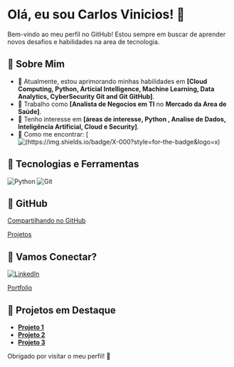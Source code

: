 # Olá, eu sou Carlos Vinicios! 

Bem-vindo ao meu perfil no GitHub! Estou sempre em buscar de aprender novos desafios e habilidades na area de tecnologia.

##  Sobre Mim
-  Atualmente, estou aprimorando minhas habilidades em **[Cloud Computing, Python, Articial Intelligence, Machine Learning, Data Analytics, CyberSecurity Git and Git GitHub]**.
-  Trabalho como **[Analista de Negocios em TI** no **Mercado da Area de Saúde]**.
-  Tenho interesse em **[áreas de interesse, Python , Analise de Dados, Inteligência Artificial, Cloud e Security]**.
-  Como me encontrar: [![(https://img.shields.io/badge/X-000?style=for-the-badge&logo=x)](https://x.com/cvini1976)

## ️ Tecnologias e Ferramentas

![Python](https://img.shields.io/badge/Python-000?style=for-the-badge&logo=python)
![Git](https://img.shields.io/badge/Git-000?style=for-the-badge&logo=git)

##  GitHub
[Compartilhando no GitHub]()

[Projetos]()

##  Vamos Conectar?
[![LinkedIn](https://img.shields.io/badge/LinkedIn-0077B5?style=for-the-badge&logo=linkedin&logoColor=white)](https://www.linkedin.com/in/carlosviniciosferreira/)

[Portfolio]()

##  Projetos em Destaque
- [**Projeto 1**]()
- [**Projeto 2**]()
- [**Projeto 3**]()

Obrigado por visitar o meu perfil! 
